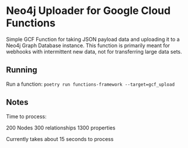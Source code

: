 # Neo4j Uploader for Google Cloud Functions
Simple GCF Function for taking JSON payload data and uploading it to a Neo4j Graph Database instance. This function is primarily meant for webhooks with intermittent new data, not for transferring large data sets.

## Running
Run a function: `poetry run functions-framework --target=gcf_upload`

## Notes
Time to process:

200 Nodes
300 relationships
1300 properties

Currently takes about 15 seconds to process